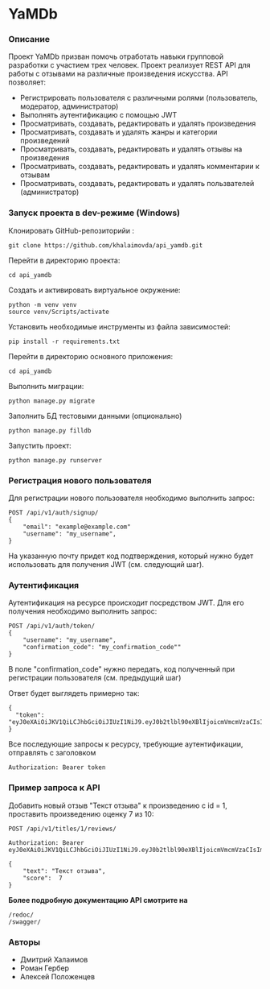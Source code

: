 # YaMDb 

### Описание 

Проект YaMDb призван помочь отработать навыки групповой разработки с участием трех человек.
Проект реализует REST API для работы с отзывами на различные произведения искусства.
API позволяет:
- Регистрировать пользователя с различными ролями (пользователь, модератор, администратор)
- Выполнять аутентификацию с помощью JWT
- Просматривать, создавать, редактировать и удалять произведения
- Просматривать, создавать и удалять жанры и категории произведений
- Просматривать, создавать, редактировать и удалять отзывы на произведения
- Просматривать, создавать, редактировать и удалять комментарии к отзывам
- Просматривать, создавать, редактировать и удалять пользвателей (администратор)

### Запуск проекта в dev-режиме (Windows) 

Клонировать GitHub-репозиторийи : 
``` 
git clone https://github.com/khalaimovda/api_yamdb.git
``` 

Перейти в директорию проекта:
``` 
cd api_yamdb
``` 

Cоздать и активировать виртуальное окружение: 
``` 
python -m venv venv 
source venv/Scripts/activate 
``` 

Установить необходимые инструменты из файла зависимостей: 
``` 
pip install -r requirements.txt 
``` 

Перейти в директорию основного приложения: 
``` 
cd api_yamdb 
``` 

Выполнить миграции: 
``` 
python manage.py migrate 
``` 

Заполнить БД тестовыми данными (опционально)
``` 
python manage.py filldb 
``` 

Запустить проект: 
``` 
python manage.py runserver 
``` 

### Регистрация нового пользователя 
Для регистрации нового пользователя необходимо выполнить запрос:
``` 
POST /api/v1/auth/signup/ 
{ 
    "email": "example@example.com"
    "username": "my_username", 
} 
``` 
На указанную почту придет код подтверждения, который нужно будет использовать для получения JWT (см. следующий шаг).

### Аутентификация 
Аутентификация на ресурсе происходит посредством JWT. Для его получения необходимо выполнить запрос: 
``` 
POST /api/v1/auth/token/  
{ 
    "username": "my_username", 
    "confirmation_code": "my_confirmation_code"" 
} 
``` 
В поле "confirmation_code" нужно передать, код полученный при регистрации пользователя (см. предыдущий шаг)

Ответ будет выглядеть примерно так: 
``` 
{ 
  "token": "eyJ0eXAiOiJKV1QiLCJhbGciOiJIUzI1NiJ9.eyJ0b2tlbl90eXBlIjoicmVmcmVzaCIsImV4cCI6MTYzMjE1OTU2OSwianRpIjoiNWZlNjUxNjEyMDFmNDIwYjg3Y2YxMTIwYjliNzNkMzUiLCJ1c2VyX2lkIjoxfQ.Ugsfl2RUAsIYSnErd4ubDaOLhmCm3yQ3paik90OvQFI"
} 
``` 
Все последующие запросы к ресурсу, требующие аутентификации, отправлять с заголовком 
``` 
Authorization: Bearer token
``` 

### Пример запроса к API 

Добавить новый отзыв "Текст отзыва" к произведению с id = 1, проставить произведению оценку 7 из 10:
``` 
POST /api/v1/titles/1/reviews/

Authorization: Bearer eyJ0eXAiOiJKV1QiLCJhbGciOiJIUzI1NiJ9.eyJ0b2tlbl90eXBlIjoicmVmcmVzaCIsImV4cCI6MTYzMjE1OTU2OSwianRpIjoiNWZlNjUxNjEyMDFmNDIwYjg3Y2YxMTIwYjliNzNkMzUiLCJ1c2VyX2lkIjoxfQ.Ugsfl2RUAsIYSnErd4ubDaOLhmCm3yQ3paik90OvQFI

{ 
    "text": "Текст отзыва", 
    "score":  7
} 
``` 

**Более подробную документацию API смотрите на** 
``` 
/redoc/
/swagger/ 
``` 

### Авторы 
- Дмитрий Халаимов
- Роман Гербер
- Алексей Положенцев
